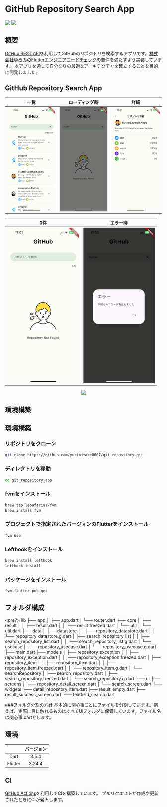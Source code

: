 # GitHub Repository Search App

<img src="https://img.shields.io/badge/-Dart-02569B.svg?logo=dart&style=plastic"> <img src="https://img.shields.io/badge/-Flutter-02569B.svg?logo=flutter&style=plastic">

## 概要
[GitHub REST API](https://docs.github.com/ja/rest?apiVersion=2022-11-28)を利用してGitHubのリポジトリを検索するアプリです。[株式会社ゆめみのFlutterエンジニアコードチェック](https://github.com/yumemi-inc/flutter-engineer-codecheck)の要件を満たすよう実装しています。
本アプリを通して自分なりの最適なアーキテクチャを確立することを目的に開発しました。

## GitHub Repository Search App
| 一覧 | ローディング時 | 詳細 |
|:---:|:---:|:---:|
| <img src="assets/repo-list.PNG" width="230"> | <img src="assets/repo-loading.PNG" width="230"> | <img src="assets/repo-detail.PNG" width="230"> |

| 0件 | エラー時 |
|:---:|:---:|
| <img src="assets/repo-empty.PNG" width="230"> | <img src="assets/repo-error.PNG" width="230"> |

<p align="center">
  <img src="assets/repo.mp4" width="230">
</p>

## 環境構築
## 環境構築
### リポジトリをクローン
```bash
git clone https://github.com/yukimiyake0607/git_repository.git
```
### ディレクトリを移動
```bash
cd git_repository_app
```
### fvmをインストール
```bash
brew tap leoafarias/fvm
brew install fvm
```
### プロジェクトで指定されたバージョンのFlutterをインストール
```bash
fvm use
```
### Lefthookをインストール
```bash
brew install lefthook
lefthook install
```
### パッケージをインストール
```bash
fvm flutter pub get
```

## フォルダ構成
<pre?>
lib
├── app
│   ├── app.dart
│   └── router.dart
├── core
│   ├── result
│   │   ├── result.dart
│   │   └── result.freezed.dart
│   └── util
│       └── util.dart
├── data
│   ├── datastore
│   │   ├── repository_datastore.dart
│   │   └── repository_datastore.g.dart
│   ├── search_repository_list
│   │   ├── search_repository_list.dart
│   │   └── search_repository_list.g.dart
│   └── usecase
│       ├── repository_usecase.dart
│       └── repository_usecase.g.dart
├── main.dart
├── models
│   ├── repository_exception
│   │   ├── repository_exception.dart
│   │   └── repository_exception.freezed.dart
│   ├── repository_item
│   │   ├── repository_item.dart
│   │   ├── repository_item.freezed.dart
│   │   └── repository_item.g.dart
│   └── searchRepository
│       ├── search_repository.dart
│       ├── search_repository.freezed.dart
│       └── search_repository.g.dart
└── ui
    ├── screens
    │   ├── repository_detail_screen.dart
    │   └── search_screen.dart
    └── widgets
        ├── detail_repository_item.dart
        ├── result_empty.dart
        ├── result_success_screen.dart
        └── textfield_search.dart
</pre>

###フォルダ分割の方針
基本的に関心事ごとにファイルを分割しています。例えば、実際に目に触れるものはすべてUIフォルダに保管しています。ファイル名は関心事.dartとします。

## 環境
|  | バージョン |
|:---:|:---:|
| Dart | 3.5.4 |
| Flutter | 3.24.4 |

## CI
[GitHub Actions](https://github.co.jp/features/actions)を利用してCIを構築しています。
プルリクエストが作成や更新されたときにCIが発火します。